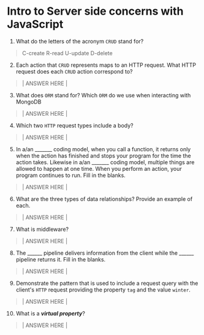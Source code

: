 # Intro to Server side concerns with JavaScript
01. What do the letters of the acronym `CRUD` stand for?

  > C-create
    R-read
    U-update
    D-delete

02. Each action that `CRUD` represents maps to an HTTP request. What HTTP request does each `CRUD` action correspond to?

  > | ANSWER HERE |

03. What does `ORM` stand for? Which `ORM` do we use when interacting with MongoDB

  > | ANSWER HERE |

04. Which two `HTTP` request types include a body?

  > | ANSWER HERE |

05. In a/an _______ coding model, when you call a function, it returns only when the action has finished and stops your program for the time the action takes. Likewise in a/an _______ coding model, multiple things are allowed to happen at one time. When you perform an action, your program continues to run.  Fill in the blanks.

  > | ANSWER HERE |

06. What are the three types of data relationships? Provide an example of each.

  > | ANSWER HERE |

07. What is middleware?

  > | ANSWER HERE |

08. The ______ pipeline delivers information from the client while the ______ pipeline returns it. Fill in the blanks. 

  > | ANSWER HERE |

09. Demonstrate the pattern that is used to include a request query with the client's `HTTP` request providing the property `tag` and the value `winter`.

  > | ANSWER HERE |

10. What is a ***virtual property***?

  > | ANSWER HERE |
